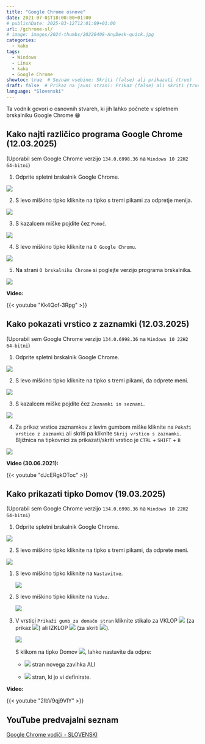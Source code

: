 ```yaml
---
title: "Google Chrome osnove"
date: 2021-07-01T18:00:00+01:00
# publishDate: 2025-03-12T12:01:09+01:00
url: /gchrome-sl/
# image: images/2024-thumbs/20220408-AnyDesk-quick.jpg
categories: 
  - kako
tags: 
  - Windows
  - Linux
  - kako
  - Google Chrome
showtoc: true  # Seznam vsebine: Skriti (false) ali prikazati (true)
draft: false  # Prikaz na javni strani: Prikaz (false) ali skriti (true)
language: "Slovenski"
---
```


Ta vodnik govori o osnovnih stvareh, ki jih lahko počnete v spletnem brskalniku Google Chrome 😁

## Kako najti različico programa Google Chrome (12.03.2025)

(Uporabil sem Google Chrome verzijo `134.0.6998.36` na `Windows 10 22H2 64-bitni`)

1. Odprite spletni brskalnik Google Chrome.

 ![](/images/Google-Chrome/GChrome_desktop_shortcut.jpeg)

2. S levo miškino tipko kliknite na tipko s tremi pikami za odpretje menija.

 ![](/images/Google-Chrome/Sl_-_GChrome_-_3_pike_tipka.jpeg)

3. S kazalcem miške pojdite čez `Pomoč`.

 ![](/images/Google-Chrome/Sl_-_GChrome_-_meni_-_Pomoc.jpeg)

4. S levo miškino tipko kliknite na `O Google Chromu`.

 ![](/images/Google-Chrome/Sl_-_GChrome_-_meni_-_Pomoc_-_O_Google_Chromu.jpeg)

5. Na strani `O brskalniku Chrome` si poglejte verzijo programa brskalnika.

 ![](/images/Google-Chrome/Sl_-_GChrome_-_Nastavitve_-_O_brskalniku_stran.jpeg)

**Video:**

{{< youtube "Kk4Qof-3Rpg" >}}

## Kako pokazati vrstico z zaznamki (12.03.2025)

(Uporabil sem Google Chrome verzijo `134.0.6998.36` na `Windows 10 22H2 64-bitni`)

1. Odprite spletni brskalnik Google Chrome.

 ![](/images/Google-Chrome/GChrome_desktop_shortcut.jpeg)

2. S levo miškino tipko kliknite na tipko s tremi pikami, da odprete meni.

 ![](/images/Google-Chrome/Sl_-_GChrome_-_3_pike_tipka.jpeg)

3. S kazalcem miške pojdite čez `Zaznamki in seznami`.

 ![](/images/Google-Chrome/Sl_-_GChrome_-_meni_-_Zaznamki_in_seznami.jpeg)

4. Za prikaz vrstice zaznamkov z levim gumbom miške kliknite na `Pokaži vrstico z zaznamki` ali skriti pa kliknite `Skrij vrstico s zaznamki`. Bljižnica na tipkovnici za prikazati/skriti vrstico je `CTRL` + `SHIFT` + `B`

 ![](/images/Google-Chrome/Sl_-_GChrome_-_meni_-_Zaznamki_in_seznami_-_pokazi_vrstico.jpeg)

**Video (30.06.2021):**

{{< youtube "dJcERgkOToc" >}}

## Kako prikazati tipko Domov (19.03.2025)

(Uporabil sem Google Chrome verzijo `134.0.6998.36` na `Windows 10 22H2 64-bitni`)

1. Odprite spletni brskalnik Google Chrome.

 ![](/images/Google-Chrome/GChrome_desktop_shortcut.jpeg)

2. S levo miškino tipko kliknite na tipko s tremi pikami, da odprete meni.

 ![](/images/Google-Chrome/Sl_-_GChrome_-_3_pike_tipka.jpeg)

1. S levo miškino tipko kliknite na `Nastavitve`.
   
   ![](/images/Google-Chrome/Sl_-_GChrome_-_meni_-_Nastavitve.jpeg)

2. S levo miškino tipko kliknite na `Videz`.
   
   ![](/images/Google-Chrome/Sl_-_GChrome_-_Nastavitve_-_videz.jpeg)

3. V vrstici `Prikaži gumb za domačo stran` kliknite stikalo za VKLOP ![](/images/Google-Chrome/GChrome_switch_ON.jpeg) (za prikaz ![](/images/Google-Chrome/GChrome_button_home.jpeg)) ali IZKLOP ![](/images/Google-Chrome/GChrome_switch_OFF.jpeg) (za skriti ![](/images/Google-Chrome/GChrome_button_home.jpeg)).
   
   ![](/images/Google-Chrome/Sl_-_GChrome_-_Nastavitve_-_videz_-_pokazi_domov_ON.jpeg)

   S klikom na tipko Domov ![](/images/Google-Chrome/GChrome_button_home.jpeg), lahko nastavite da odpre:
   
      - ![](/images/Google-Chrome/Sl_-_GChrome_-_Nastavitve_-_videz_-_pokazi_domov_ON_-_nov_zavihek.jpeg) stran novega zavihka ALI
   
      - ![](/images/Google-Chrome/Sl_-_GChrome_-_Nastavitve_-_videz_-_pokazi_domov_ON_-_specificna_stran.jpeg) stran, ki jo vi definirate.

**Video:**

{{< youtube "2IbV9qj9VIY" >}}

## YouTube predvajalni seznam

[Google Chrome vodiči - SLOVENSKI](https://www.youtube.com/playlist?list=PLbvZxzmdNckz9HYQyjkBTiQu0GxfCDjwf "Kliknite/tapnite da odprete YouTube predcajalni seznam!")

